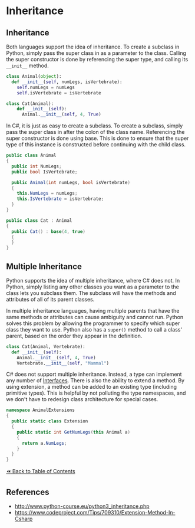 # Inheritance

## Inheritance
Both languages support the idea of inheritance. To create a subclass in Python, simply pass the super class in as a parameter to the class. Calling the super constructor is done by referencing the super type, and calling its `__init__` method.

```python
class Animal(object):
  def __init__(self, numLegs, isVertebrate):
    self.numLegs = numLegs
    self.isVertebrate = isVertebrate

class Cat(Animal):
    def __init__(self):
      Animal.__init__(self, 4, True)
```

In C#, it is just as easy to create a subclass. To create a subclass, simply pass the super class in after the colon of the class name. Referencing the super constructor is done using base. This is done to ensure that the super type of this instance is constructed before continuing with the child class.

```csharp
public class Animal
{
  public int NumLegs;
  public bool IsVertebrate;

  public Animal(int numLegs, bool isVertebrate)
  {
    this.NumLegs = numLegs;
    this.IsVertebrate = isVertebrate;
  }
}

public class Cat : Animal
{
  public Cat() : base(4, true)
  {
  }
}
```

## Multiple Inheritance
Python supports the idea of multiple inheritance, where C# does not. In Python, simply listing any other classes you want as a parameter to the class lets you subclass them. The subclass will have the methods and attributes of all of its parent classes.

In multiple inheritance languages, having multiple parents that have the same methods or attributes can cause ambiguity and cannot run. Python solves this problem by allowing the programmer to specify which super class they want to use. Python also has a `super()` method to call a class' parent, based on the order they appear in the definition.

```python
class Cat(Animal, Vertebrate):
  def __init__(self):
    Animal.__init__(self, 4, True)
    Vertebrate.__init__(self, "Mammal")
```

C# does not support multiple inheritance. Instead, a type can implement any number of [Interfaces](../Inheritance/Into.md). There is also the ability to extend a method. By using extension, a method can be added to an existing type (including primitive types). This is helpful by not polluting the type namespaces, and we don't have to redesign class architecture for special cases.

```csharp
namespace AnimalExtensions
{
  public static class Extension
  {
    public static int GetNumLegs(this Animal a)
    {
      return a.NumLegs;
    }
  } 
}
```

[:rewind: Back to Table of Contents](../README.md) <!-- BackToC -->

## References
- http://www.python-course.eu/python3_inheritance.php
- https://www.codeproject.com/Tips/709310/Extension-Method-In-Csharp
